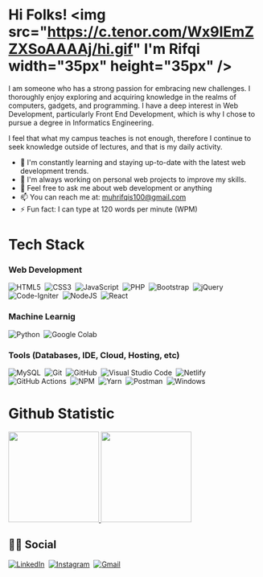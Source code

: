 # Hi Folks! <img src="https://c.tenor.com/Wx9IEmZZXSoAAAAj/hi.gif" I'm Rifqi width="35px" height="35px" />

I am someone who has a strong passion for embracing new challenges. I thoroughly enjoy exploring and acquiring knowledge in the realms of computers, gadgets, and programming. I have a deep interest in Web Development, particularly Front End Development, which is why I chose to pursue a degree in Informatics Engineering.

I feel that what my campus teaches is not enough, therefore I continue to seek knowledge outside of lectures, and that is my daily activity.

- 🌱 I'm constantly learning and staying up-to-date with the latest web development trends.
- 🔭 I'm always working on personal web projects to improve my skills.
- 💬 Feel free to ask me about web development or anything
- 📫 You can reach me at: muhrifqis100@gmail.com
- ⚡ Fun fact: I can type at 120 words per minute (WPM)

# Tech Stack
### Web Development
  ![HTML5](https://img.shields.io/badge/html5-%23E34F26.svg?style=for-the-badge&logo=html5&logoColor=white)&nbsp;
  ![CSS3](https://img.shields.io/badge/css3-%231572B6.svg?style=for-the-badge&logo=css3&logoColor=white)&nbsp;
  ![JavaScript](https://img.shields.io/badge/javascript-%23323330.svg?style=for-the-badge&logo=javascript&logoColor=%23F7DF1E)&nbsp;
  ![PHP](https://img.shields.io/badge/php-%23777BB4.svg?style=for-the-badge&logo=php&logoColor=white)&nbsp;
  ![Bootstrap](https://img.shields.io/badge/bootstrap-%23563D7C.svg?style=for-the-badge&logo=bootstrap&logoColor=white)&nbsp;
  ![jQuery](https://img.shields.io/badge/jquery-%230769AD.svg?style=for-the-badge&logo=jquery&logoColor=white)&nbsp;
  ![Code-Igniter](https://img.shields.io/badge/CodeIgniter-%23EF4223.svg?style=for-the-badge&logo=codeIgniter&logoColor=white)&nbsp;
  ![NodeJS](https://img.shields.io/badge/node.js-6DA55F?style=for-the-badge&logo=node.js&logoColor=white)&nbsp;
  ![React](https://img.shields.io/badge/react-%2320232a.svg?style=for-the-badge&logo=react&logoColor=%2361DAFB)&nbsp;

### Machine Learnig
  ![Python](https://img.shields.io/badge/python-3670A0?style=for-the-badge&logo=python&logoColor=ffdd54)&nbsp;
  ![Google Colab](https://img.shields.io/badge/Google%20Colab-%23FF6F00.svg?style=for-the-badge&logo=Google-Colab&logoColor=white)&nbsp;

### Tools (Databases, IDE, Cloud, Hosting, etc)
  ![MySQL](https://img.shields.io/badge/mysql-%234479a1.svg?logo=mysql&logoColor=white&style=for-the-badge)&nbsp;
  ![Git](https://img.shields.io/badge/git-%23F05033.svg?style=for-the-badge&logo=git&logoColor=white)&nbsp;
  ![GitHub](https://img.shields.io/badge/github-%23121011.svg?style=for-the-badge&logo=github&logoColor=white)&nbsp;
  ![Visual Studio Code](https://img.shields.io/badge/visual%20studio%20code-%230078d7.svg?logo=visual-studio-code&logoColor=white&style=for-the-badge)&nbsp;
  ![Netlify](https://img.shields.io/badge/netlify-%23000000.svg?style=for-the-badge&logo=netlify&logoColor=#00C7B7)&nbsp;
  ![GitHub Actions](https://img.shields.io/badge/github%20actions-%232671E5.svg?style=for-the-badge&logo=githubactions&logoColor=white)&nbsp;
  ![NPM](https://img.shields.io/badge/NPM-%23000000.svg?style=for-the-badge&logo=npm&logoColor=white)&nbsp;
  ![Yarn](https://img.shields.io/badge/yarn-%232C8EBB.svg?style=for-the-badge&logo=yarn&logoColor=white)&nbsp;
  ![Postman](https://img.shields.io/badge/Postman-FF6C37?style=for-the-badge&logo=postman&logoColor=white)&nbsp;
  ![Windows](https://img.shields.io/badge/Windows-0078D6?style=for-the-badge&logo=windows&logoColor=white)&nbsp;

# Github Statistic
<p align="left">
<a href="https://github.com/rifqi142">
  <img height="180em" src="https://github-readme-stats-eight-theta.vercel.app/api?username=rifqi142&show_icons=true&theme=algolia&include_all_commits=true&count_private=true"/>
  <img height="180em" src="https://github-readme-stats-eight-theta.vercel.app/api/top-langs/?username=rifqi142&layout=compact&langs_count=8&theme=algolia"/>
</a>
</p>

## 🙋‍♂️ Social
  [![LinkedIn](https://img.shields.io/badge/linkedin-%230077B5.svg?style=for-the-badge&logo=linkedin&logoColor=white)](https://www.linkedin.com/in/muhrifqis/)&nbsp;
  [![Instagram](https://img.shields.io/badge/reskimulud-%23E4405F.svg?style=for-the-badge&logo=Instagram&logoColor=white)](https://www.instagram.com/rifqi.setiawan18/)&nbsp;
  [![Gmail](https://img.shields.io/badge/Gmail-D14836?style=for-the-badge&logo=gmail&logoColor=white)](mailto:muhrifqis100@gmail.com)&nbsp;

